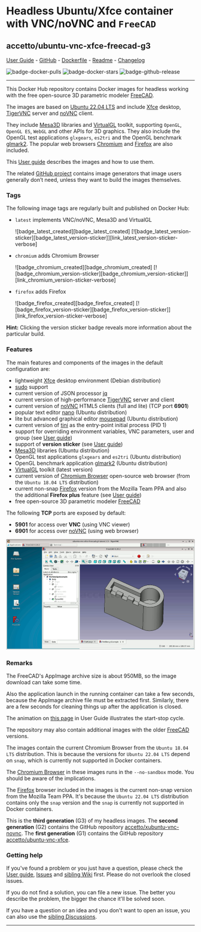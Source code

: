 # Headless Ubuntu/Xfce container with VNC/noVNC and `FreeCAD`

## accetto/ubuntu-vnc-xfce-freecad-g3

[User Guide][this-user-guide] - [GitHub][this-github] - [Dockerfile][this-dockerfile] - [Readme][this-readme-full] - [Changelog][this-changelog]

![badge-docker-pulls][badge-docker-pulls]
![badge-docker-stars][badge-docker-stars]
![badge-github-release][badge-github-release]

***

This Docker Hub repository contains Docker images for headless working with the free open-source 3D parametric modeler [FreeCAD][freecad].

The images are based on [Ubuntu 22.04 LTS][docker-ubuntu] and include [Xfce][xfce] desktop, [TigerVNC][tigervnc] server and [noVNC][novnc] client.

They include [Mesa3D][mesa3d] libraries and [VirtualGL][virtualgl] toolkit, supporting `OpenGL`, `OpenGL ES`, `WebGL` and other APIs for 3D graphics.
They also include the OpenGL test applications `glxgears`, `es2tri` and the OpenGL benchmark [glmark2][glmark2].
The popular web browsers [Chromium][chromium] and [Firefox][firefox] are also included.

This [User guide][this-user-guide] describes the images and how to use them.

The related [GitHub project][this-github] contains image generators that image users generally don’t need, unless they want to build the images themselves.

### Tags

The following image tags are regularly built and published on Docker Hub:

<!-- markdownlint-disable MD052 -->

- `latest` implements VNC/noVNC, Mesa3D and VirtualGL

    ![badge_latest_created][badge_latest_created]
    [![badge_latest_version-sticker][badge_latest_version-sticker]][link_latest_version-sticker-verbose]

- `chromium` adds Chromium Browser

    ![badge_chromium_created][badge_chromium_created]
    [![badge_chromium_version-sticker][badge_chromium_version-sticker]][link_chromium_version-sticker-verbose]

- `firefox` adds Firefox

    ![badge_firefox_created][badge_firefox_created]
    [![badge_firefox_version-sticker][badge_firefox_version-sticker]][link_firefox_version-sticker-verbose]

<!-- markdownlint-enable MD052 -->

**Hint:** Clicking the version sticker badge reveals more information about the particular build.

### Features

The main features and components of the images in the default configuration are:

- lightweight [Xfce][xfce] desktop environment (Debian distribution)
- [sudo][sudo] support
- current version of JSON processor [jq][jq]
- current version of high-performance [TigerVNC][tigervnc] server and client
- current version of [noVNC][novnc] HTML5 clients (full and lite) (TCP port **6901**)
- popular text editor [nano][nano] (Ubuntu distribution)
- lite but advanced graphical editor [mousepad][mousepad] (Ubuntu distribution)
- current version of [tini][tini] as the entry-point initial process (PID 1)
- support for overriding environment variables, VNC parameters, user and group (see [User guide][this-user-guide-using-containers])
- support of **version sticker** (see [User guide][this-user-guide-version-sticker])
- [Mesa3D][mesa3d] libraries (Ubuntu distribution)
- OpenGL test applications `glxgears` and `es2tri` (Ubuntu distribution)
- OpenGL benchmark application [glmark2][glmark2] (Ubuntu distribution)
- [VirtualGL][virtualgl] toolkit (latest version)
- current version of [Chromium Browser][chromium] open-source web browser (from the `Ubuntu 18.04 LTS` distribution)
- current non-snap [Firefox][firefox] version from the Mozilla Team PPA and also the additional **Firefox plus** feature (see [User guide][this-user-guide-firefox-plus])
- free open-source 3D parametric modeler [FreeCAD][freecad]

The following **TCP** ports are exposed by default:

- **5901** for access over **VNC** (using VNC viewer)
- **6901** for access over [noVNC][novnc] (using web browser)

![container-screenshot][this-screenshot-container]

### Remarks

The FreeCAD's AppImage archive size is about 950MB, so the image download can take some time.

Also the application launch in the running container can take a few seconds, because the AppImage archive file must be extracted first.
Similarly, there are a few seconds for cleaning things up after the application is closed.

The animation on [this page][this-user-guide-image-family-freecad] in User Guide illustrates the start-stop cycle.

The repository may also contain additional images with the older [FreeCAD][freecad] versions.

The images contain the current Chromium Browser from the `Ubuntu 18.04 LTS` distribution.
This is because the versions for `Ubuntu 22.04 LTS` depend on `snap`, which is currently not supported in Docker containers.

The [Chromium Browser][chromium] in these images runs in the `--no-sandbox` mode.
You should be aware of the implications.

The [Firefox][firefox] browser included in the images is the current non-snap version from the Mozilla Team PPA.
It's because the `Ubuntu 22.04 LTS` distribution contains only the `snap` version and the `snap` is currently not supported in Docker containers.

This is the **third generation** (G3) of my headless images.
The **second generation** (G2) contains the GitHub repository [accetto/xubuntu-vnc-novnc][accetto-github-xubuntu-vnc-novnc].
The **first generation** (G1) contains the GitHub repository [accetto/ubuntu-vnc-xfce][accetto-github-ubuntu-vnc-xfce].

### Getting help

If you've found a problem or you just have a question, please check the [User guide][this-user-guide], [Issues][this-issues] and [sibling Wiki][sibling-wiki] first.
Please do not overlook the closed issues.

If you do not find a solution, you can file a new issue.
The better you describe the problem, the bigger the chance it'll be solved soon.

If you have a question or an idea and you don't want to open an issue, you can also use the [sibling Discussions][sibling-discussions].

***

[this-user-guide]: https://accetto.github.io/user-guide-g3/

[this-user-guide-version-sticker]: https://accetto.github.io/user-guide-g3/version-sticker/

[this-user-guide-using-containers]: https://accetto.github.io/user-guide-g3/using-containers/

[this-user-guide-firefox-plus]: https://accetto.github.io/user-guide-g3/firefox-plus/

[this-user-guide-image-family-freecad]: https://accetto.github.io/user-guide-g3/image-family/#freecad

[this-changelog]: https://github.com/accetto/headless-drawing-g3/blob/master/CHANGELOG.md

[this-github]: https://github.com/accetto/headless-drawing-g3/

[this-issues]: https://github.com/accetto/headless-drawing-g3/issues

[this-readme-full]: https://github.com/accetto/headless-drawing-g3/blob/master/docker/xfce-freecad/README.md

[sibling-discussions]: https://github.com/accetto/ubuntu-vnc-xfce-g3/discussions

[sibling-readme-xfce-firefox]: https://github.com/accetto/ubuntu-vnc-xfce-g3/blob/master/docker/xfce-firefox/README.md

[sibling-wiki]: https://github.com/accetto/ubuntu-vnc-xfce-g3/wiki

[this-dockerfile]: https://github.com/accetto/headless-drawing-g3/blob/master/docker/Dockerfile.xfce.drawing

[this-screenshot-container]: https://raw.githubusercontent.com/accetto/headless-drawing-g3/master/docker/doc/images/animation-headless-drawing-freecad-live.gif

[accetto-github-xubuntu-vnc-novnc]: https://github.com/accetto/xubuntu-vnc-novnc/

[accetto-github-ubuntu-vnc-xfce]: https://github.com/accetto/ubuntu-vnc-xfce

[docker-ubuntu]: https://hub.docker.com/_/ubuntu/

[chromium]: https://www.chromium.org/Home
[firefox]: https://www.mozilla.org
[freecad]: https://www.freecadweb.org/
[glmark2]: https://github.com/glmark2/glmark2
[jq]: https://stedolan.github.io/jq/
[mesa3d]: https://mesa3d.org/
[mousepad]: https://github.com/codebrainz/mousepad
[nano]: https://www.nano-editor.org/
[novnc]: https://github.com/kanaka/noVNC
[sudo]: https://www.sudo.ws/
[tigervnc]: http://tigervnc.org
[tini]: https://github.com/krallin/tini
[virtualgl]: https://virtualgl.org/About/Introduction
[xfce]: http://www.xfce.org

[badge-github-release]: https://badgen.net/github/release/accetto/headless-drawing-g3?icon=github&label=release

[badge-docker-pulls]: https://badgen.net/docker/pulls/accetto/ubuntu-vnc-xfce-freecad-g3?icon=docker&label=pulls

[badge-docker-stars]: https://badgen.net/docker/stars/accetto/ubuntu-vnc-xfce-freecad-g3?icon=docker&label=stars

<!-- Appendix will be added by util-readme.sh -->

